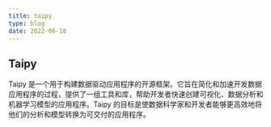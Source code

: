 ```yaml
---
title: taipy
type: blog
date: 2022-06-18
---
```


## Taipy

Taipy 是一个用于构建数据驱动应用程序的开源框架。它旨在简化和加速开发数据应用程序的过程，提供了一组工具和库，帮助开发者快速创建可视化、数据分析和机器学习模型的应用程序。Taipy 的目标是使数据科学家和开发者能够更高效地将他们的分析和模型转换为可交付的应用程序。